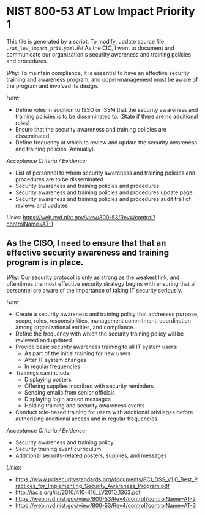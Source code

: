 # NIST 800-53 AT Low Impact Priority 1

This file is generated by a script. To modify, update source file `./at_low_impact_pri1.yaml`.## As the CIO, I want to document and communicate our organization's security awareness and training policies and procedures.

*Why:*
To maintain compliance, it is essential to have an effective security training and awareness program, and upper-management must be aware of the program and involved its design.

*How:* 
* Define roles in addition to ISSO or ISSM that the security awareness and training policies is to be disseminated to. (State if there are no additional roles)
* Ensure that the security awareness and training policies are disseminated
* Define frequency at which to review and update the security awareness and training policies (Annually).

*Acceptance Criteria / Evidence:*
* List of personnel to whom security awareness and training policies and procedures are to be disseminated
* Security awareness and training policies and procedures
* Security awareness and training policies and procedures update page
* Security awareness and training policies and procedures audit trail of reviews and updates

*Links:*
https://web.nvd.nist.gov/view/800-53/Rev4/control?controlName=AT-1
## As the CISO, I need to ensure that that an effective security awareness and training program is in place.

*Why:*
Our security protocol is only as strong as the weakest link, and oftentimes the most effective security strategy begins with ensuring that all personnel are aware of the importance of taking IT security seriously.


*How:* 
* Create a security awareness and training policy that addresses purpose, scope, roles, responsibilities, management commitment, coordination among organizational entities, and compliance.
* Define the frequency with which the security training policy will be reviewed and updated.
* Provide basic security awareness training to all IT system users:
  * As part of the initial training for new users
  * After IT system changes
  * In regular frequencies
* Trainings can include:
  * Displaying posters
  * Offering supplies inscribed with security reminders
  * Sending emails from senior officials
  * Displaying login screen messages
  * Holding training and security awareness events
* Conduct role-based training for users with additional privileges before authorizing additional access and in regular frequencies.


*Acceptance Criteria / Evidence:*
* Security awareness and training policy
* Security training event curriculum
* Additional security-related posters, supplies, and messages


*Links:*
* https://www.pcisecuritystandards.org/documents/PCI_DSS_V1.0_Best_Practices_for_Implementing_Security_Awareness_Program.pdf
* http://iacis.org/iis/2010/410-416_LV2010_1363.pdf
* https://web.nvd.nist.gov/view/800-53/Rev4/control?controlName=AT-2
* https://web.nvd.nist.gov/view/800-53/Rev4/control?controlName=AT-3
